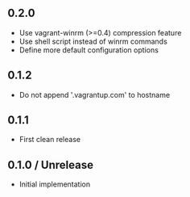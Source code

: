 ## 0.2.0
* Use vagrant-winrm (>=0.4) compression feature
* Use shell script instead of winrm commands
* Define more default configuration options

## 0.1.2
* Do not append '.vagrantup.com' to hostname

## 0.1.1
* First clean release

## 0.1.0 / Unrelease
* Initial implementation

